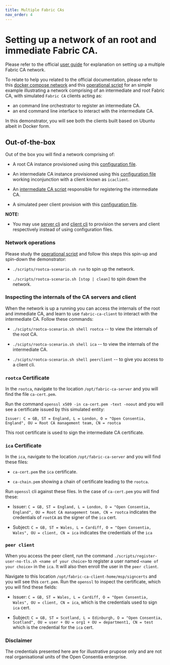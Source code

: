 ```yaml
---
title: Multiple Fabric CAs 
nav_order: 4
---
```


# Setting up a network of an root and immediate Fabric CA.

Please refer to the official [user guide][user-guide] for explanation on setting up a multiple Fabric CA network. 

To relate to help you related to the official documentation, please refer to this [docker compose network][docker-compose] and this [operational script][rootca-run] for an simple example illustrating a network comprising of an intermediate and root Fabric CA, with simulated `Fabric CA` clients acting as:

* an command line orchestrator to register an intermediate CA.
* an end command line interface to interact with the intermediate CA.

In this demonstrator, you will see both the clients built based on Ubuntu albeit in Docker form.

## Out-of-the-box

Out of the box you will find a network comprising of:

* A root CA instance provisioned using this [configuration file][root-ca-config].

* An intermediate CA instance provisioned using this [configuration file][ica-config] working inconjunction with a client known as `icaclient`.

* An [intermediate CA script][register-ica] responsible for registering the intermediate CA.

* A simulated peer client provision with this [configuration file][peer-config].

**NOTE:** 

* You may use [server cli][server-cli] and [client cli][client-cli] to provision the servers and client respectively instead of using configuration files.

### Network operations

Please study the [operational script][rootca-run] and follow this steps this spin-up and spin-down the demonstrator:

* `./scripts/rootca-scenario.sh run` to spin up the network.

* `./scripts/rootca-scenario.sh [stop | clean]` to spin down the network.

### Inspecting the internals of the CA servers and client

When the network is up a running you can access the internals of the root and immediate CA, and learn to use `fabric-ca-client` to interact with the intermediate CA. Follow these commands:

* `./scipts/rootca-scenario.sh shell rootca` -- to view the internals of the root CA.

* `./scipts/rootca-scenario.sh shell ica` -- to view the internals of the intermediate CA.

* `./scipts/rootca-scenario.sh shell peerclient` -- to give you access to a client cli.

### `rootca` Certificate

In the `rootca`, navigate to the location `/opt/fabric-ca-server` and you will find the file `ca-cert.pem`.

Run the command `openssl x509 -in ca-cert.pem -text -noout` and you will see a certificate issued by this simulated entity:
```
Issuer: C = GB, ST = England, L = London, O = "Open Consentia, England", OU = Root CA management team, CN = rootca
```

This root certificate is used to sign the intermediate CA certificate. 

### `ica` Certificate

In the `ica`, navigate to the location `/opt/fabric-ca-server` and you will find these files:

* `ca-cert.pem` the `ica` certificate.

* `ca-chain.pem` showing a chain of certificate leading to the `rootca`.

Run `openssl` cli against these files. In the case of `ca-cert.pem` you will find these:

* Issuer: `C = GB, ST = England, L = London, O = "Open Consentia, England", OU = Root CA management team, CN = rootca` indicates the credentials of `rootCA` as the signer of the `ica` cert.

* Subject: `C = GB, ST = Wales, L = Cardiff, O = "Open Consentia, Wales", OU = client, CN = ica` indicates the credentials of the `ica`

### `peer client`

When you access the peer client, run the command `./scripts/register-user-no-tls.sh <name of your choice>` to register a user named `<name of your choice>` in the `ica`. It will also then enroll the user in the `peer client`.

Navigate to this location `/opt/fabric-ca-client-home/msp/signcerts` and you will see this `cert.pem`. Run the `openssl` to inspect the certificate, which you will find these fields:

* Issuer: `C = GB, ST = Wales, L = Cardiff, O = "Open Consentia, Wales", OU = client, CN = ica`, which is the credentials used to sign `ica` cert.

* Subject: `C = GB, ST = Scotland, L = Edinburgh, O = "Open Consentia, Scotland", OU = user + OU = org1 + OU = department1, CN = test` which is the credential for the `ica` cert.

### Disclaimer

The credentials presented here are for illustrative prupose only and are not real organisational units of the Open Consentia enterprise.

[user-guide]: https://hyperledger-fabric-ca.readthedocs.io/en/release-1.4/users-guide.html#setting-up-multiple-cas
[server-cli]: https://hyperledger-fabric-ca.readthedocs.io/en/release-1.4/servercli.html
[client-cli]: https://hyperledger-fabric-ca.readthedocs.io/en/release-1.4/clientcli.html

[docker-compose]: https://github.com/openconsentia/fabric-ca-analysis/blob/master/deployments/rootca-docker-compose.yaml
[rootca-run]: https://github.com/openconsentia/fabric-ca-analysis/blob/master/scripts/rootca-scenario.sh
[ca-server]: https://github.com/openconsentia/fabric-ca-analysis/blob/master/deployments/server.dockerfile
[register-ica]: https://github.com/openconsentia/fabric-ca-analysis/blob/master/deployments/scripts/register-ica.sh
[root-ca-config]: https://github.com/openconsentia/fabric-ca-analysis/blob/master/deployments/ca-root-config/root/fabric-ca-server-config.yaml
[ica-config]: https://github.com/openconsentia/fabric-ca-analysis/blob/master/deployments/ca-root-config/ica/fabric-ca-server-config.yaml
[peer-config]: https://github.com/openconsentia/fabric-ca-analysis/blob/master/deployments/ca-root-config/peer/fabric-ca-client-config.yaml